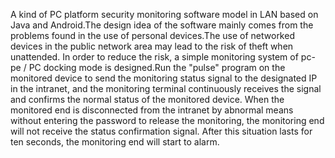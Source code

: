 A kind of PC platform security monitoring software model in LAN based on Java and Android.The design idea of the software mainly comes from the problems found in the use of personal devices.The use of networked devices in the public network area may lead to the risk of theft when unattended. In order to reduce the risk, a simple monitoring system of pc-pe / PC docking mode is designed.Run the "pulse" program on the monitored device to send the monitoring status signal to the designated IP in the intranet, and the monitoring terminal continuously receives the signal and confirms the normal status of the monitored device. When the monitored end is disconnected from the intranet by abnormal means without entering the password to release the monitoring, the monitoring end will not receive the status confirmation signal. After this situation lasts for ten seconds, the monitoring end will start to alarm.
